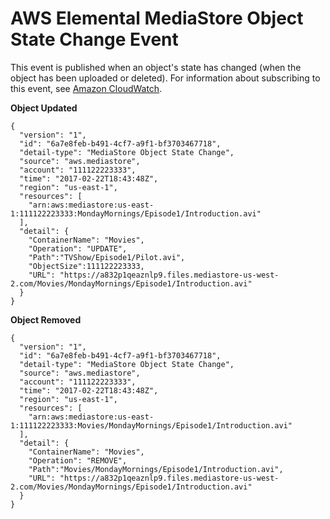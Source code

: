 # AWS Elemental MediaStore Object State Change Event<a name="monitoring-cloudwatch-events-object-state-change"></a>

This event is published when an object's state has changed \(when the object has been uploaded or deleted\)\. For information about subscribing to this event, see [Amazon CloudWatch](https://docs.aws.amazon.com/cloudwatch/)\.

**Object Updated**

```
{
  "version": "1",
  "id": "6a7e8feb-b491-4cf7-a9f1-bf3703467718",
  "detail-type": "MediaStore Object State Change",
  "source": "aws.mediastore",
  "account": "111122223333",
  "time": "2017-02-22T18:43:48Z",
  "region": "us-east-1",
  "resources": [
    "arn:aws:mediastore:us-east-1:111122223333:MondayMornings/Episode1/Introduction.avi"
  ],
  "detail": {
    "ContainerName": "Movies",
    "Operation": "UPDATE",
    "Path":"TVShow/Episode1/Pilot.avi",
    "ObjectSize":111122223333,
    "URL": "https://a832p1qeaznlp9.files.mediastore-us-west-2.com/Movies/MondayMornings/Episode1/Introduction.avi"
  }
}
```

**Object Removed**

```
{
  "version": "1",
  "id": "6a7e8feb-b491-4cf7-a9f1-bf3703467718",
  "detail-type": "MediaStore Object State Change",
  "source": "aws.mediastore",
  "account": "111122223333",
  "time": "2017-02-22T18:43:48Z",
  "region": "us-east-1",
  "resources": [
    "arn:aws:mediastore:us-east-1:111122223333:Movies/MondayMornings/Episode1/Introduction.avi"
  ],
  "detail": {
    "ContainerName": "Movies",
    "Operation": "REMOVE",
    "Path":"Movies/MondayMornings/Episode1/Introduction.avi",
    "URL": "https://a832p1qeaznlp9.files.mediastore-us-west-2.com/Movies/MondayMornings/Episode1/Introduction.avi"
  }
}
```